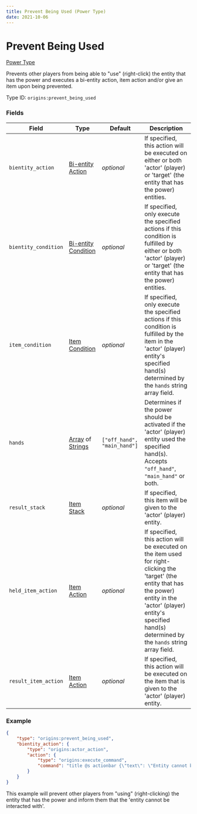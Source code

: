 ```yaml
---
title: Prevent Being Used (Power Type)
date: 2021-10-06
---
```


# Prevent Being Used

[Power Type](../power_types.md)

Prevents other players from being able to "use" (right-click) the entity that has the power and executes a bi-entity action, item action and/or give an item upon being prevented.

Type ID: `origins:prevent_being_used`

### Fields

Field | Type | Default | Description
------|------|---------|-------------
`bientity_action` | [Bi-entity Action](../bientity_actions.md) | _optional_ | If specified, this action will be executed on either or both 'actor' (player) or 'target' (the entity that has the power) entities.
`bientity_condition` | [Bi-entity Condition](../bientity_conditions.md) | _optional_ | If specified, only execute the specified actions if this condition is fulfilled by either or both 'actor' (player) or 'target' (the entity that has the power) entities.
`item_condition` | [Item Condition](../item_conditions.md) | _optional_ | If specified, only execute the specified actions if this condition is fulfilled by the item in the 'actor' (player) entity's specified hand(s) determined by the `hands` string array field.
`hands` | [Array](../types/data_types/array.md) of [Strings](../data_types/string.md) | `["off_hand", "main_hand"]` | Determines if the power should be activated if the 'actor' (player) entity used the specified hand(s). Accepts `"off_hand"`, `"main_hand"` or both.
`result_stack` | [Item Stack](../data_types/item_stack.md) | _optional_ | If specified, this item will be given to the 'actor' (player) entity.
`held_item_action` | [Item Action](../item_actions.md) | _optional_ | If specified, this action will be executed on the item used for right-clicking the 'target' (the entity that has the power) entity in the 'actor' (player) entity's specified hand(s) determined by the `hands` string array field.
`result_item_action` | [Item Action](../item_actions.md) | _optional_ | If specified, this action will be executed on the item that is given to the 'actor' (player) entity.

### Example
```json
{
    "type": "origins:prevent_being_used",
    "bientity_action": {
        "type": "origins:actor_action",
        "action": {
            "type": "origins:execute_command",
            "command": "title @s actionbar {\"text\": \"Entity cannot be interacted with!\", \"color\": \"red\"}"
        }
    }
}
```
This example will prevent other players from "using" (right-clicking) the entity that has the power and inform them that the 'entity cannot be interacted with'.